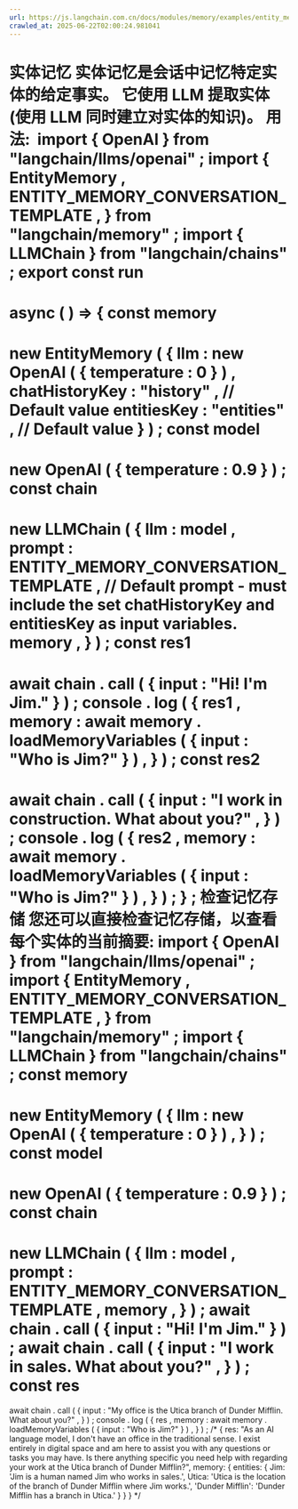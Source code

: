 ```yaml
---
url: https://js.langchain.com.cn/docs/modules/memory/examples/entity_memory
crawled_at: 2025-06-22T02:00:24.981041
---
```


实体记忆
实体记忆是会话中记忆特定实体的给定事实。
它使用 LLM 提取实体 (使用 LLM 同时建立对实体的知识)。
用法:
​
import
{
OpenAI
}
from
"langchain/llms/openai"
;
import
{
EntityMemory
,
ENTITY_MEMORY_CONVERSATION_TEMPLATE
,
}
from
"langchain/memory"
;
import
{
LLMChain
}
from
"langchain/chains"
;
export
const
run
=
async
(
)
=>
{
const
memory
=
new
EntityMemory
(
{
llm
:
new
OpenAI
(
{
temperature
:
0
}
)
,
chatHistoryKey
:
"history"
,
// Default value
entitiesKey
:
"entities"
,
// Default value
}
)
;
const
model
=
new
OpenAI
(
{
temperature
:
0.9
}
)
;
const
chain
=
new
LLMChain
(
{
llm
:
model
,
prompt
:
ENTITY_MEMORY_CONVERSATION_TEMPLATE
,
// Default prompt - must include the set chatHistoryKey and entitiesKey as input variables.
memory
,
}
)
;
const
res1
=
await
chain
.
call
(
{
input
:
"Hi! I'm Jim."
}
)
;
console
.
log
(
{
res1
,
memory
:
await
memory
.
loadMemoryVariables
(
{
input
:
"Who is Jim?"
}
)
,
}
)
;
const
res2
=
await
chain
.
call
(
{
input
:
"I work in construction. What about you?"
,
}
)
;
console
.
log
(
{
res2
,
memory
:
await
memory
.
loadMemoryVariables
(
{
input
:
"Who is Jim?"
}
)
,
}
)
;
}
;
检查记忆存储
​
您还可以直接检查记忆存储，以查看每个实体的当前摘要:
import
{
OpenAI
}
from
"langchain/llms/openai"
;
import
{
EntityMemory
,
ENTITY_MEMORY_CONVERSATION_TEMPLATE
,
}
from
"langchain/memory"
;
import
{
LLMChain
}
from
"langchain/chains"
;
const
memory
=
new
EntityMemory
(
{
llm
:
new
OpenAI
(
{
temperature
:
0
}
)
,
}
)
;
const
model
=
new
OpenAI
(
{
temperature
:
0.9
}
)
;
const
chain
=
new
LLMChain
(
{
llm
:
model
,
prompt
:
ENTITY_MEMORY_CONVERSATION_TEMPLATE
,
memory
,
}
)
;
await
chain
.
call
(
{
input
:
"Hi! I'm Jim."
}
)
;
await
chain
.
call
(
{
input
:
"I work in sales. What about you?"
,
}
)
;
const
res
=
await
chain
.
call
(
{
input
:
"My office is the Utica branch of Dunder Mifflin. What about you?"
,
}
)
;
console
.
log
(
{
res
,
memory
:
await
memory
.
loadMemoryVariables
(
{
input
:
"Who is Jim?"
}
)
,
}
)
;
/*
{
res: "As an AI language model, I don't have an office in the traditional sense. I exist entirely in digital space and am here to assist you with any questions or tasks you may have. Is there anything specific you need help with regarding your work at the Utica branch of Dunder Mifflin?",
memory: {
entities: {
Jim: 'Jim is a human named Jim who works in sales.',
Utica: 'Utica is the location of the branch of Dunder Mifflin where Jim works.',
'Dunder Mifflin': 'Dunder Mifflin has a branch in Utica.'
}
}
}
*/